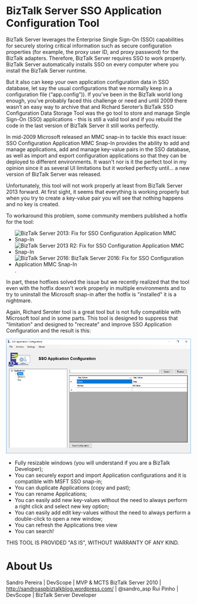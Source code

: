 # BizTalk Server SSO Application Configuration Tool
BizTalk Server leverages the Enterprise Single Sign-On (SSO) capabilities for securely storing critical information such as secure configuration properties (for example, the proxy user ID, and proxy password) for the BizTalk adapters. Therefore, BizTalk Server requires SSO to work properly. BizTalk Server automatically installs SSO on every computer where you install the BizTalk Server runtime.

But it also can keep your own application configuration data in SSO database, let say the usual configurations that we normally keep in a configuration file (“app.config”)). If you’ve been in the BizTalk world long enough, you’ve probably faced this challenge or need and until 2009 there wasn’t an easy way to archive that and Richard Seroter’s BizTalk SSO Configuration Data Storage Tool was the go tool to store and manage Single Sign-On (SSO) applications - this is still a valid tool and if you rebuild the code in the last version of BizTalk Server it still works perfectly. 

In mid-2009 Microsoft released an MMC snap-in to tackle this exact issue: SSO Configuration Application MMC Snap-In provides the ability to add and manage applications, add and manage key-value pairs in the SSO database, as well as import and export configuration applications so that they can be deployed to different environments. It wasn't nor is it the perfect tool in my opinion since it as several UI limitations but it worked perfectly until... a new version of BizTalk Server was released.

Unfortunately, this tool will not work properly at least from BizTalk Server 2013 forward. At first sight, it seems that everything is working properly but when you try to create a key-value pair you will see that nothing happens and no key is created.

To workaround this problem, some community members published a hotfix for the tool:
* ![BizTalk Server 2013: Fix for SSO Configuration Application MMC Snap-In](https://gallery.technet.microsoft.com/BizTalk-Server-2013-Fix-41f3b1e3)
* ![BizTalk Server 2013 R2: Fix for SSO Configuration Application MMC Snap-In](https://gallery.technet.microsoft.com/BizTalk-Server-2013-R2-Fix-5a790391)
* ![BizTalk Server 2016: BizTalk Server 2016: Fix for SSO Configuration Application MMC Snap-In](https://gallery.technet.microsoft.com/BizTalk-Server-2016-Fix-12784c1f).

In part, these hotfixes solved the issue but we recently realized that the tool even with the hotfix doesn't work properly in multiple environments and to try to uninstall the Microsoft snap-in after the hotfix is "installed" it is a nightmare.

Again, Richard Seroter tool is a great tool but is not fully compatible with Microsoft tool and in some parts. This tool is designed to suppress that "limitation" and designed to "recreate" and improve SSO Application Configuration and the result is this:

![SSO Application Configuration Tool](media/SSO-Application-Configuration-Tool-BizTalk-Server-2016.png)

* Fully resizable windows (you will understand if you are a BizTalk Developer);
* You can securely export and import Application configurations and it is compatible with MSFT SSO snap-in;
* You can duplicate Applications (copy and past);
* You can rename Applications;
* You can easily add new key-values without the need to always perform a right click and select new key option;
* You can easily add edit key-values without the need to always perform a double-click to open a new window;
* You can refresh the Applications tree view
* You can search!

THIS TOOL IS PROVIDED "AS IS", WITHOUT WARRANTY OF ANY KIND.

# About Us
Sandro Pereira | DevScope | MVP & MCTS BizTalk Server 2010 | http://sandroaspbiztalkblog.wordpress.com/ | @sandro_asp
Rui Pinho | DevScope | BizTalk Server Developer